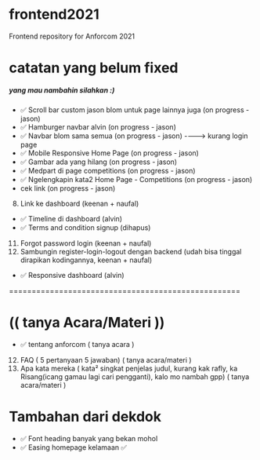 # frontend2021
Frontend repository for Anforcom 2021 

# catatan yang belum fixed
##### yang mau nambahin silahkan :)
- :white_check_mark: Scroll bar custom jason blom untuk page lainnya juga (on progress - jason)
- :white_check_mark: Hamburger navbar alvin (on progress  - jason) 
- :white_check_mark: Navbar blom sama semua (on progress  - jason) ----> kurang login page
- :white_check_mark: Mobile Responsive Home Page (on progress  - jason) 
- :white_check_mark: Gambar ada yang hilang (on progress  - jason) 
- :white_check_mark: Medpart di page competitions (on progress  - jason) 
- :white_check_mark: Ngelengkapin kata2 Home Page - Competitions (on progress  - jason)
- cek link (on progress  - jason)
8. Link ke dashboard (keenan + naufal)
- :white_check_mark: Timeline di dashboard (alvin)
- :white_check_mark: Terms and condition signup (dihapus)
11. Forgot password login (keenan + naufal)
12. Sambungin register-login-logout dengan backend (udah bisa tinggal dirapikan kodingannya, keenan + naufal) 
- :white_check_mark: Responsive dashboard (alvin)

===================================================
# (( tanya Acara/Materi ))

- :white_check_mark: tentang anforcom ( tanya acara )
12. FAQ ( 5 pertanyaan 5 jawaban) ( tanya acara/materi )
13. Apa kata mereka ( kata² singkat penjelas judul, kurang kak rafly, ka Risang(icang gamau lagi cari pengganti), kalo mo nambah gpp) ( tanya acara/materi )

# Tambahan dari dekdok
- :white_check_mark: Font heading banyak yang bekan mohol
- :white_check_mark: Easing homepage kelamaan :white_check_mark:
